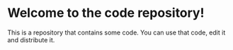 # Welcome to the code repository!
This is a repository that contains some code.
You can use that code, edit it and distribute it.
